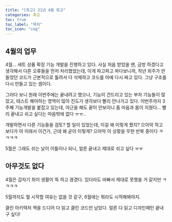 ```yaml
---
title: "[회고] 21년 4월 회고"
categories: 회고
toc: true
toc_label: "목차"
toc_icon: "cog"
---
```


## 4월의 업무

4월... 세트 상품 확장 기능 개발을 진행하고 있다. 사실 처음 받았을 땐, 금방 하겠다고 생각해서 다른 오류들을 먼저 처리했었는데, 이게 파고파고 파다보니까, 작년 외주가 만들었던 코드가 근본적으로 틀려서 다 삭제하고 코드를 아예 다시 짜고 있다. 그냥 구조를 다시 만들고 있는 셈이다. 

그러다 보니 원래 이번주에는 끝내려고 했으나, 기능이 건드리고 있는 부차 기능들이 많았고, 테스트 해야하는 영역이 많아 진도가 생각보다 빨리 안나가고 있다. 이번주까지 3주째 기능개발을 붙잡고 있는데, 야근을 해도 끝이 안보이니 좀 마음과 몸이 지쳤다... 빨리 끝내고 쉬고 싶다는 마음밖에 없다 ㅠㅠ..

개발하면서 다른 기능들을 검토? 할 일이 있었는데, 이걸 왜 이렇게 짰지? 으아악 하고 보다가 아 이래서 이건가, 근데 왜 굳이 이렇게? 으아악 이 상황을 무한 반복 중이다 ㅋㅋㅋㅋ

5월은 그래도 쉬는 날이 이틀이나 되니, 얼른 끝내고 제대로 쉬고 싶다 ㅠㅠ

## 아무것도 없다

4월은 갑자기 취미 생활이 뚝 하고 끊겼다. 있더라도 바빠서 제대로 못했을 거 같지만 ㅋㅋㅋㅋ

5월까지도 뭘 시작할 여유는 없을 것 같구, 6월에는 뭐라도 시작해봐야지.

클린 아키텍처 책을 드디어 다 읽고 클린 코드만 남았다. 얼른 다 읽고 디자인패턴 끝내구 싶다!